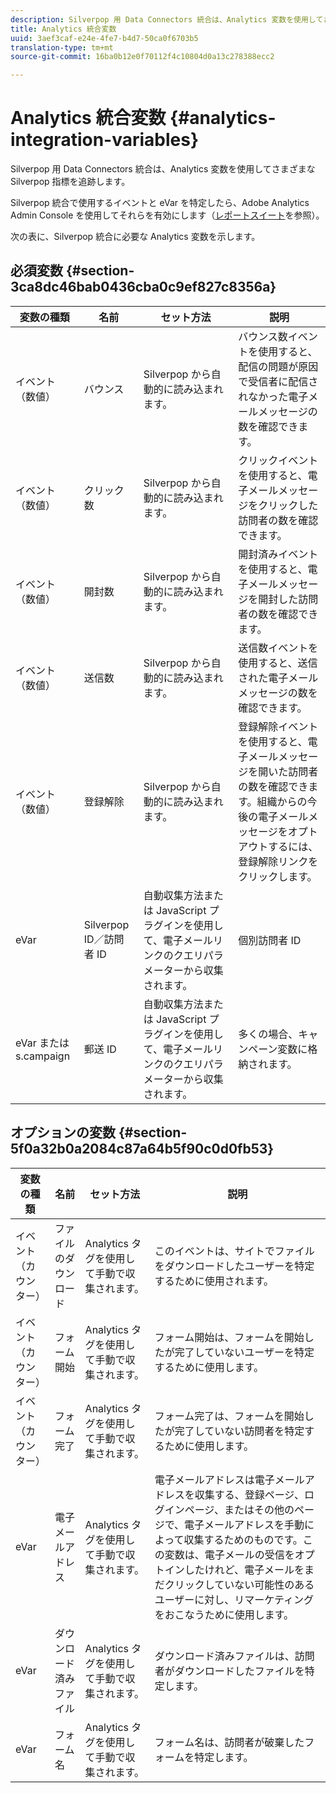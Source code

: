 ```yaml
---
description: Silverpop 用 Data Connectors 統合は、Analytics 変数を使用してさまざまな Silverpop 指標を追跡します。
title: Analytics 統合変数
uuid: 3aef3caf-e24e-4fe7-b4d7-50ca0f6703b5
translation-type: tm+mt
source-git-commit: 16ba0b12e0f70112f4c10804d0a13c278388ecc2

---
```



# Analytics 統合変数 {#analytics-integration-variables}

Silverpop 用 Data Connectors 統合は、Analytics 変数を使用してさまざまな Silverpop 指標を追跡します。

Silverpop 統合で使用するイベントと eVar を特定したら、Adobe Analytics Admin Console を使用してそれらを有効にします（[レポートスイート](https://docs.adobe.com/content/help/ja-JP/analytics/admin/manage-report-suites/report-suites-admin.html)を参照）。

次の表に、Silverpop 統合に必要な Analytics 変数を示します。

## 必須変数 {#section-3ca8dc46bab0436cba0c9ef827c8356a}

| 変数の種類 | 名前 | セット方法 | 説明 |
|---|---|---|---|
| イベント（数値） | バウンス | Silverpop から自動的に読み込まれます。 | バウンス数イベントを使用すると、配信の問題が原因で受信者に配信されなかった電子メールメッセージの数を確認できます。 |
| イベント（数値） | クリック数 | Silverpop から自動的に読み込まれます。 | クリックイベントを使用すると、電子メールメッセージをクリックした訪問者の数を確認できます。 |
| イベント（数値） | 開封数 | Silverpop から自動的に読み込まれます。 | 開封済みイベントを使用すると、電子メールメッセージを開封した訪問者の数を確認できます。 |
| イベント（数値） | 送信数 | Silverpop から自動的に読み込まれます。 | 送信数イベントを使用すると、送信された電子メールメッセージの数を確認できます。 |
| イベント（数値） | 登録解除 | Silverpop から自動的に読み込まれます。 | 登録解除イベントを使用すると、電子メールメッセージを開いた訪問者の数を確認できます。組織からの今後の電子メールメッセージをオプトアウトするには、登録解除リンクをクリックします。 |
| eVar | Silverpop ID／訪問者 ID | 自動収集方法または JavaScript プラグインを使用して、電子メールリンクのクエリパラメーターから収集されます。 | 個別訪問者 ID |
| eVar または s.campaign | 郵送 ID | 自動収集方法または JavaScript プラグインを使用して、電子メールリンクのクエリパラメーターから収集されます。 | 多くの場合、キャンペーン変数に格納されます。 |

## オプションの変数 {#section-5f0a32b0a2084c87a64b5f90c0d0fb53}

| 変数の種類 | 名前 | セット方法 | 説明 |
|---|---|---|---|
| イベント（カウンター） | ファイルのダウンロード | Analytics タグを使用して手動で収集されます。 | このイベントは、サイトでファイルをダウンロードしたユーザーを特定するために使用されます。 |
| イベント（カウンター） | フォーム開始 | Analytics タグを使用して手動で収集されます。 | フォーム開始は、フォームを開始したが完了していないユーザーを特定するために使用します。 |
| イベント（カウンター） | フォーム完了 | Analytics タグを使用して手動で収集されます。 | フォーム完了は、フォームを開始したが完了していない訪問者を特定するために使用します。 |
| eVar | 電子メールアドレス | Analytics タグを使用して手動で収集されます。 | 電子メールアドレスは電子メールアドレスを収集する、登録ページ、ログインページ、またはその他のページで、電子メールアドレスを手動によって収集するためのものです。この変数は、電子メールの受信をオプトインしたけれど、電子メールをまだクリックしていない可能性のあるユーザーに対し、リマーケティングをおこなうために使用します。 |
| eVar | ダウンロード済みファイル | Analytics タグを使用して手動で収集されます。 | ダウンロード済みファイルは、訪問者がダウンロードしたファイルを特定します。 |
| eVar | フォーム名 | Analytics タグを使用して手動で収集されます。 | フォーム名は、訪問者が破棄したフォームを特定します。 |

